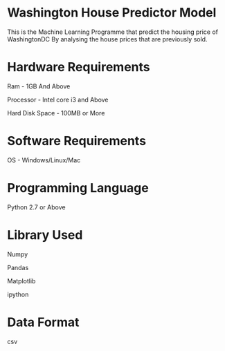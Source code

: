 # Washington House Predictor Model
This is the Machine Learning Programme that predict the housing price of WashingtonDC 
By analysing the house prices that are previously sold.

# Hardware Requirements
 Ram               - 1GB And Above

 Processor         - Intel core i3 and Above

 Hard Disk Space   - 100MB or More

# Software Requirements
 OS - Windows/Linux/Mac

# Programming Language
 Python 2.7 or Above

# Library Used
 Numpy

 Pandas

 Matplotlib

 ipython 

# Data Format
 csv






